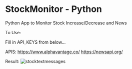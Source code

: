 # StockMonitor -  Python
 Python App to Monitor Stock Increase/Decrease and News

To Use:

Fill in API_KEYS from below...

APIS:
https://www.alphavantage.co/
https://newsapi.org/

Result:
![stocktextmessages](https://user-images.githubusercontent.com/22460957/133193016-3ae6cfc0-27f4-4c40-870d-218a60cecb8e.jpg)


